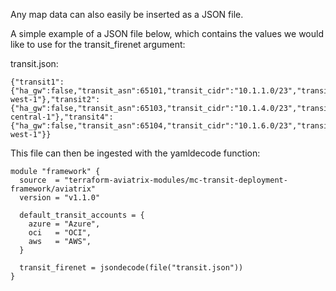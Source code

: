 Any map data can also easily be inserted as a JSON file.

A simple example of a JSON file below, which contains the values we would like to use for the transit_firenet argument:

transit.json:
```
{"transit1":{"ha_gw":false,"transit_asn":65101,"transit_cidr":"10.1.1.0/23","transit_cloud":"aws","transit_region_name":"us-west-1"},"transit2":{"ha_gw":false,"transit_asn":65103,"transit_cidr":"10.1.4.0/23","transit_cloud":"aws","transit_region_name":"eu-central-1"},"transit4":{"ha_gw":false,"transit_asn":65104,"transit_cidr":"10.1.6.0/23","transit_cloud":"aws","transit_region_name":"eu-west-1"}}
```

This file can then be ingested with the yamldecode function:

```hcl
module "framework" {
  source  = "terraform-aviatrix-modules/mc-transit-deployment-framework/aviatrix"
  version = "v1.1.0"

  default_transit_accounts = {
    azure = "Azure",
    oci   = "OCI",
    aws   = "AWS",
  }

  transit_firenet = jsondecode(file("transit.json"))
}
```